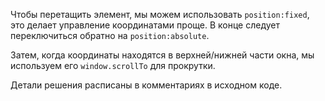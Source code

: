 Чтобы перетащить элемент, мы можем использовать `position:fixed`, это делает управление координатами проще. В конце следует переключиться обратно на `position:absolute`.

Затем, когда координаты находятся в верхней/нижней части окна, мы используем его `window.scrollTo` для прокрутки.

Детали решения расписаны в комментариях в исходном коде.
